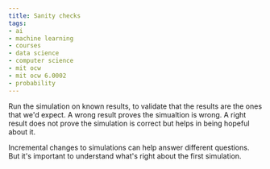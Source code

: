 ```yaml
---
title: Sanity checks
tags:
- ai
- machine learning
- courses
- data science
- computer science
- mit ocw
- mit ocw 6.0002
- probability
---
```


Run the simulation on known results, to validate that the results are the ones that we'd expect. A wrong result proves the simualtion is wrong. A right result does not prove the simulation is correct but helps in being hopeful about it.

Incremental changes to simulations can help answer different questions. But it's important to understand what's right about the first simulation. 
